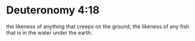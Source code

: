 # Deuteronomy 4:18

the likeness of anything that creeps on the ground, the likeness of any fish that is in the water under the earth.

